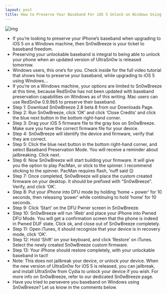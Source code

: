 ```yaml
---
layout: post
title: How to Preserve Your Baseband For iOS 5 Unlock on Windows Using Sn0wBreeze
---
```

![img](http://media.idownloadblog.com/wp-content/uploads/2011/09/Sn0wbreeze.png)
* If you’re looking to preserve your iPhone’s baseband when upgrading to iOS 5 on a Windows machine, then Sn0wBreeze is your ticket to baseband freedom.
* Preserving your unlockable baseband is integral to being able to unlock your phone when an updated version of UltraSn0w is released tomorrow.
* Windows users, this one’s for you. Check inside for the full video tutorial that shows how to preserve your baseband, while upgrading to iOS 5 using Windows…
* If you’re on a Windows machine, your options are limited to Sn0wBreeze at this time, because RedSn0w has not been updated with baseband preservation capabilities on Windows as of this writing. Mac users can use RedSn0w 0.9.9b5 to preserve their baseband.
* Step 1: Download Sn0wBreeze 2.8 beta 8 from our Downloads Page.
* Step 2: Run Sn0wBreeze, click ‘OK’ and click ‘Close Credits’ and click the blue next button in the bottom right-hand corner.
* Step 3: Drag your iOS 5 firmware file to the gray box on Sn0wBreeze. Make sure you have the correct firmware file for your device.
* Step 4: Sn0wBreeze will identify the device and firmware, verify that they are correct.
* Step 5: Click the blue next button in the bottom right-hand corner, and select Baseband Preservation Mode. You will receive a reminder about jailbreaking. Click next.
* Step 6: Now Sn0wBreeze will start building your firmware. It will give you the option to play PacMan, or stick to the spinner. I recommend sticking to the spinner. PacMan requires flash, ’nuff said 😉
* Step 7: Once completed, Sn0wBreeze will place the custom created firmware on your desktop. It should be prefixed with “Sn0wBreeze”. Verify, and click ‘OK’.
* Step 8: Put your iPhone into DFU mode by holding ‘home + power’ for 10 seconds, then releasing ‘power’ while continuing to hold ‘home’ for 10 seconds.
* Step 9: Click ‘Start’ on the DFU Pwner screen in Sn0wBreeze.
* Step 10: Sn0wBreeze will run ‘iReb’ and place your iPhone into Pwned DFU Mode. You will get a confirmation screen that the phone is indeed in Pwned DUF state. Click ok, and close out of Sn0wBreeze completely.
* Step 11: Open iTunes, it should recognize that your device is in recovery mode, click ‘OK’.
* Step 12: Hold ‘Shift’ on your keyboard, and click ‘Restore’ on iTunes. Select the newly created Sn0wBreeze custom firmware.
* Step 13: Your iPhone should restore completely, with your unlockable baseband in tact!
* Note: This does not jailbreak your device, or unlock your device. When the new version of UltraSn0w for iOS 5 is released, you can jailbreak, and install UltraSn0w from Cydia to unlock your device if you wish. For more info on Sn0wBreeze, refer to our dedicated Sn0wBreeze page.
* Have you tried to persevere you baseband on Windows using Sn0wBreeze? Let us know in the comments below.

